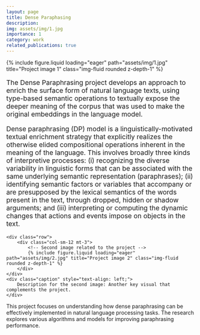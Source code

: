 ```yaml
---
layout: page
title: Dense Paraphasing
description:
img: assets/img/1.jpg
importance: 1
category: work
related_publications: true
---
```


<!-- Main content of the project -->
<div class="content">
    <div class="row">
        <div class="col-sm-12 mt-3">
            <!-- First image related to the project -->
            {% include figure.liquid loading="eager" path="assets/img/1.jpg" title="Project image 1" class="img-fluid rounded z-depth-1" %}
        </div>
    </div>
    <div class="caption" style="text-align: left; font-size: 1.1rem;">
    <p>The Dense Paraphrasing project develops an approach to enrich the surface form of natural language texts, using
type-based semantic operations to textually expose the deeper meaning of the corpus that was used
to make the original embeddings in the language model. </p>
<p>Dense paraphrasing (DP) model is a linguistically-motivated textual enrichment strategy that explicitly realizes the otherwise elided
compositional operations inherent in the meaning of the language. This involves broadly three
kinds of interpretive processes: (i) recognizing the diverse variability in linguistic forms that can be
associated with the same underlying semantic representation (paraphrases); (ii) identifying semantic
factors or variables that accompany or are presupposed by the lexical semantics of the words present
in the text, through dropped, hidden or shadow arguments; and (iii) interpreting or computing the
dynamic changes that actions and events impose on objects in the text.</p>
    </div>

    <div class="row">
        <div class="col-sm-12 mt-3">
            <!-- Second image related to the project -->
            {% include figure.liquid loading="eager" path="assets/img/2.jpg" title="Project image 2" class="img-fluid rounded z-depth-1" %}
        </div>
    </div>
    <div class="caption" style="text-align: left;">
        Description for the second image: Another key visual that complements the project.
    </div>

</div>

<!-- Optional: add regular text between or after the images -->
<p style="text-align: left;">This project focuses on understanding how dense paraphrasing can be effectively implemented in natural language processing tasks. The research explores various algorithms and models for improving paraphrasing performance.</p>
